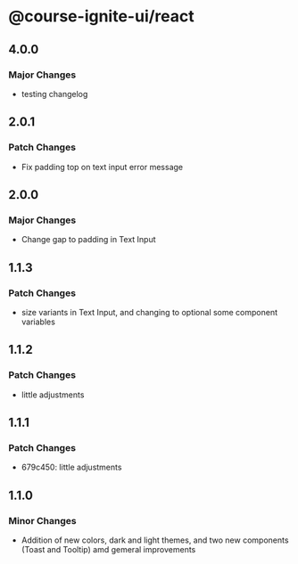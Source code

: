 # @course-ignite-ui/react

## 4.0.0

### Major Changes

- testing changelog

## 2.0.1

### Patch Changes

- Fix padding top on text input error message

## 2.0.0

### Major Changes

- Change gap to padding in Text Input

## 1.1.3

### Patch Changes

- size variants in Text Input, and changing to optional some component variables

## 1.1.2

### Patch Changes

- little adjustments

## 1.1.1

### Patch Changes

- 679c450: little adjustments

## 1.1.0

### Minor Changes

- Addition of new colors, dark and light themes, and two new components (Toast and Tooltip) amd gemeral improvements

